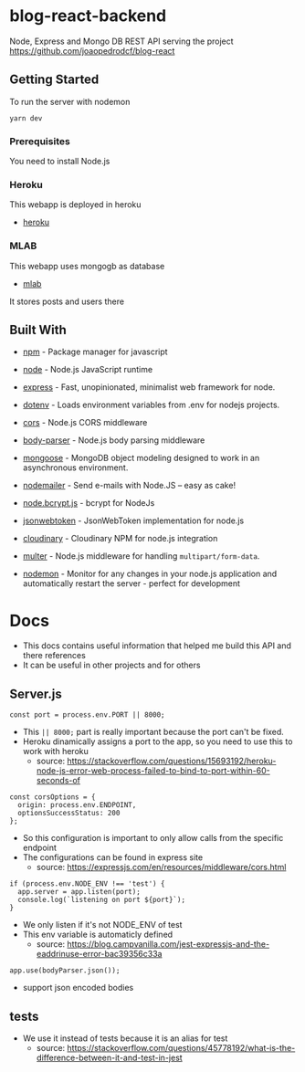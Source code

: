 # blog-react-backend

Node, Express and Mongo DB REST API serving the project https://github.com/joaopedrodcf/blog-react

## Getting Started

To run the server with nodemon
```
yarn dev
```

### Prerequisites

You need to install Node.js

### Heroku

This webapp is deployed in heroku
* [heroku](www.heroku.com)

### MLAB

This webapp uses mongogb as database
* [mlab](www.mlab.com)

It stores posts and users there

## Built With

* [npm](https://github.com/npm/npm) - Package manager for javascript
* [node](https://github.com/nodejs/node) - Node.js JavaScript runtime

* [express](https://github.com/expressjs/express) - Fast, unopinionated, minimalist web framework for node.
* [dotenv](https://github.com/motdotla/dotenv) - Loads environment variables from .env for nodejs projects.
* [cors](https://github.com/expressjs/cors) - Node.js CORS middleware
* [body-parser](https://github.com/expressjs/body-parser) - Node.js body parsing middleware
* [mongoose](https://github.com/Automattic/mongoose) - MongoDB object modeling designed to work in an asynchronous environment.
* [nodemailer](https://github.com/nodemailer/nodemailer) - Send e-mails with Node.JS – easy as cake!
* [node.bcrypt.js](https://github.com/kelektiv/node.bcrypt.js) - bcrypt for NodeJs 
* [jsonwebtoken](https://github.com/auth0/node-jsonwebtoken) - JsonWebToken implementation for node.js
* [cloudinary](https://github.com/cloudinary/cloudinary_npm) - Cloudinary NPM for node.js integration 
* [multer](https://github.com/expressjs/multer) - Node.js middleware for handling `multipart/form-data`. 

* [nodemon](https://github.com/remy/nodemon) - Monitor for any changes in your node.js application and automatically restart the server - perfect for development

# Docs

- This docs contains useful information that helped me build this API and there references
- It can be useful in other projects and for others

## Server.js

```
const port = process.env.PORT || 8000;
```

- This ``` || 8000; ``` part is really important because the port can't be fixed.
- Heroku dinamically assigns a port to the app, so you need to use this to work with heroku
    - source: https://stackoverflow.com/questions/15693192/heroku-node-js-error-web-process-failed-to-bind-to-port-within-60-seconds-of
 
```
const corsOptions = {
  origin: process.env.ENDPOINT,
  optionsSuccessStatus: 200
};
```

- So this configuration is important to only allow calls from the specific endpoint 
- The configurations can be found in express site
    - source: https://expressjs.com/en/resources/middleware/cors.html

```
if (process.env.NODE_ENV !== 'test') {
  app.server = app.listen(port);
  console.log(`listening on port ${port}`);
}
```

- We only listen if it's not NODE_ENV of test
- This env variable is automaticly defined
    - source: https://blog.campvanilla.com/jest-expressjs-and-the-eaddrinuse-error-bac39356c33a


```
app.use(bodyParser.json()); 
```

- support json encoded bodies

## tests

- We use it instead of tests because it is an alias for test
    - source: https://stackoverflow.com/questions/45778192/what-is-the-difference-between-it-and-test-in-jest

